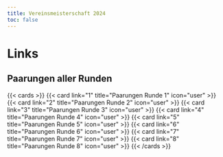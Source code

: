 ```yaml
---
title: Vereinsmeisterschaft 2024
toc: false
---
```




# Links

## Paarungen aller Runden 

{{< cards >}}
  {{< card link="1" title="Paarungen Runde 1" icon="user" >}}
  {{< card link="2" title="Paarungen Runde 2" icon="user" >}}
  {{< card link="3" title="Paarungen Runde 3" icon="user" >}}
  {{< card link="4" title="Paarungen Runde 4" icon="user" >}}
  {{< card link="5" title="Paarungen Runde 5" icon="user" >}}
  {{< card link="6" title="Paarungen Runde 6" icon="user" >}}
  {{< card link="7" title="Paarungen Runde 7" icon="user" >}}
  {{< card link="8" title="Paarungen Runde 8" icon="user" >}}
{{< /cards >}}
